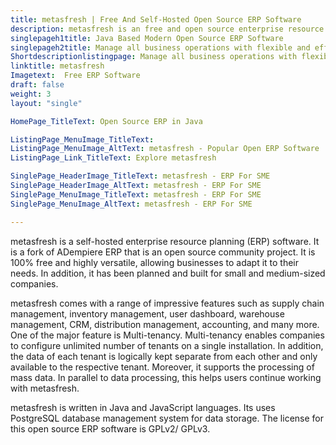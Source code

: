 ```yaml
---
title: metasfresh | Free And Self-Hosted Open Source ERP Software
description: metasfresh is an free and open source enterprise resource planning (ERP) software. It is an easy-to-use, highly customizable and scalable system.
singlepageh1title: Java Based Modern Open Source ERP Software
singlepageh2title: Manage all business operations with flexible and efficient open source ERP software. Designed and developed for small and medium sized companies.
Shortdescriptionlistingpage: Manage all business operations with flexible and efficient open source ERP software. Designed and developed for small and medium sized companies.
linktitle: metasfresh
Imagetext:  Free ERP Software 
draft: false
weight: 3
layout: "single"

HomePage_TitleText: Open Source ERP in Java

ListingPage_MenuImage_TitleText: 
ListingPage_MenuImage_AltText: metasfresh - Popular Open ERP Software
ListingPage_Link_TitleText: Explore metasfresh

SinglePage_HeaderImage_TitleText: metasfresh - ERP For SME
SinglePage_HeaderImage_AltText: metasfresh - ERP For SME
SinglePage_MenuImage_TitleText: metasfresh - ERP For SME
SinglePage_MenuImage_AltText: metasfresh - ERP For SME

---
```


metasfresh is a self-hosted enterprise resource planning (ERP) software. It is a fork of ADempiere ERP that is an open source community project. It is 100% free and highly versatile, allowing businesses to adapt it to their needs. In addition, it has been planned and built for small and medium-sized companies.

metasfresh comes with a range of impressive features such as supply chain management, inventory management, user dashboard, warehouse management, CRM, distribution management, accounting, and many more. One of the major feature is Multi-tenancy. Multi-tenancy enables companies to configure unlimited number of tenants on a single installation. In addition, the data of each tenant is logically kept separate from each other and only available to the respective tenant. Moreover, it supports the processing of mass data. In parallel to data processing, this helps users continue working with metasfresh.

metasfresh is written in Java and JavaScript languages. Its uses PostgreSQL database management system for data storage. The license for this open source ERP software is GPLv2/ GPLv3.